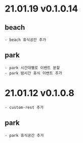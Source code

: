 # 21.01.19 v0.1.0.14

## beach
    - beach 휴식공간 추가

## park
    - park 시간대별로 이밴트 분할
    - park 밤시간 휴식 이밴트 추가


# 21.01.12 v0.1.0.8
    - custom-rest 추가

## park
    - park 휴식공간 추가